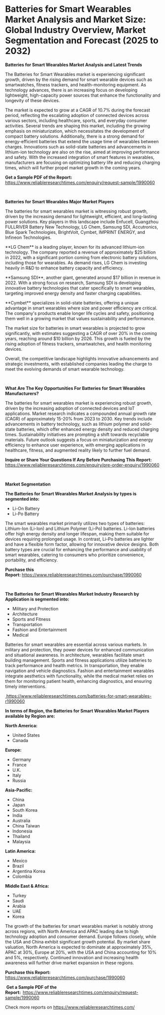 <p><h1>Batteries for Smart Wearables Market Analysis and Market Size: Global Industry Overview, Market Segmentation and Forecast (2025 to 2032)</h1></p><p><strong>Batteries for Smart Wearables Market Analysis and Latest Trends</strong></p>
<p><p>The Batteries for Smart Wearables market is experiencing significant growth, driven by the rising demand for smart wearable devices such as smartwatches, fitness trackers, and health-monitoring equipment. As technology advances, there is an increasing focus on developing lightweight, high-capacity power sources that enhance the functionality and longevity of these devices. </p><p>The market is expected to grow at a CAGR of 10.7% during the forecast period, reflecting the escalating adoption of connected devices across various sectors, including healthcare, sports, and everyday consumer activities. Several trends are shaping this market, including the growing emphasis on miniaturization, which necessitates the development of compact battery solutions. Additionally, there is a strong demand for energy-efficient batteries that extend the usage time of wearables between charges. Innovations such as solid-state batteries and advancements in lithium-ion technology are also on the rise, aimed at improving performance and safety. With the increased integration of smart features in wearables, manufacturers are focusing on optimizing battery life and reducing charging times, which will further propel market growth in the coming years.</p></p>
<p><strong>Get a Sample PDF of the Report:&nbsp;</strong> <a href="https://www.reliableresearchtimes.com/enquiry/request-sample/1990060?utm_campaign=2263&utm_medium=2&utm_source=Github&utm_content=ia&utm_term=07042025&utm_id=batteries-for-smart-wearables">https://www.reliableresearchtimes.com/enquiry/request-sample/1990060</a></p>
<p>&nbsp;</p>
<p><strong>Batteries for Smart Wearables Major Market Players</strong></p>
<p><p>The batteries for smart wearables market is witnessing robust growth, driven by the increasing demand for lightweight, efficient, and long-lasting power solutions. Key players in this landscape include Enfucell, Guangzhou FULLRIVER Battery New Technology, LG Chem, Samsung SDI, Accutronics, Blue Spark Technologies, BrightVolt, Cymbet, IMPRINT ENERGY, and Infineon Technologies.</p><p>**LG Chem** is a leading player, known for its advanced lithium-ion technology. The company reported a revenue of approximately $25 billion in 2022, with a significant portion coming from electronic battery solutions, including those for wearables. As demand rises, LG Chem is investing heavily in R&D to enhance battery capacity and efficiency.</p><p>**Samsung SDI**, another giant, generated around $17 billion in revenue in 2022. With a strong focus on research, Samsung SDI is developing innovative battery technologies that cater specifically to smart wearables, targeting improved energy density and faster charging capabilities.</p><p>**Cymbet** specializes in solid-state batteries, offering a unique advantage in smart wearables where size and power efficiency are critical. The company's products enable longer life cycles and safety, positioning them well in a growing market that values sustainability and performance.</p><p>The market size for batteries in smart wearables is projected to grow significantly, with estimates suggesting a CAGR of over 20% in the coming years, reaching around $10 billion by 2026. This growth is fueled by the rising adoption of fitness trackers, smartwatches, and health monitoring devices.</p><p>Overall, the competitive landscape highlights innovative advancements and strategic investments, with established companies leading the charge to meet the evolving demands of smart wearable technology.</p></p>
<p>&nbsp;</p>
<p><strong>What Are The Key Opportunities For Batteries for Smart Wearables Manufacturers?</strong></p>
<p><p>The batteries for smart wearables market is experiencing robust growth, driven by the increasing adoption of connected devices and IoT applications. Market research indicates a compounded annual growth rate (CAGR) of approximately 15-20% from 2023 to 2030. Key trends include advancements in battery technology, such as lithium polymer and solid-state batteries, which offer enhanced energy density and reduced charging times. Sustainability initiatives are prompting a shift towards recyclable materials. Future outlook suggests a focus on miniaturization and energy efficiency to enhance user experience, with emerging applications in healthcare, fitness, and augmented reality likely to further fuel demand.</p></p>
<p><strong>Inquire or Share Your Questions If Any Before Purchasing This Report:</strong> <a href="https://www.reliableresearchtimes.com/enquiry/pre-order-enquiry/1990060?utm_campaign=2263&utm_medium=2&utm_source=Github&utm_content=ia&utm_term=07042025&utm_id=batteries-for-smart-wearables">https://www.reliableresearchtimes.com/enquiry/pre-order-enquiry/1990060</a></p>
<p>&nbsp;</p>
<p><strong>Market Segmentation</strong></p>
<p><strong>The Batteries for Smart Wearables Market Analysis by types is segmented into:</strong></p>
<p><ul><li>Li-On Battery</li><li>Li-Po Battery</li></ul></p>
<p><p>The smart wearables market primarily utilizes two types of batteries: Lithium-Ion (Li-Ion) and Lithium Polymer (Li-Po) batteries. Li-Ion batteries offer high energy density and longer lifespan, making them suitable for devices requiring prolonged usage. In contrast, Li-Po batteries are lighter and have a flexible form factor, allowing for innovative device designs. Both battery types are crucial for enhancing the performance and usability of smart wearables, catering to consumers who prioritize convenience, portability, and efficiency.</p></p>
<p><strong>Purchase this Report:&nbsp;</strong><a href="https://www.reliableresearchtimes.com/purchase/1990060?utm_campaign=2263&utm_medium=2&utm_source=Github&utm_content=ia&utm_term=07042025&utm_id=batteries-for-smart-wearables">https://www.reliableresearchtimes.com/purchase/1990060</a></p>
<p>&nbsp;</p>
<p><strong>The Batteries for Smart Wearables Market Industry Research by Application is segmented into:</strong></p>
<p><ul><li>Military and Protection</li><li>Architecture</li><li>Sports and Fitness</li><li>Transportation</li><li>Fashion and Entertainment</li><li>Medical</li></ul></p>
<p><p>Batteries for smart wearables are essential across various markets. In military and protection, they power devices for enhanced communication and situational awareness. In architecture, wearables facilitate smart building management. Sports and fitness applications utilize batteries to track performance and health metrics. In transportation, they enable navigation and vehicle diagnostics. Fashion and entertainment wearables integrate aesthetics with functionality, while the medical market relies on them for monitoring patient health, enhancing diagnostics, and ensuring timely interventions.</p></p>
<p><a href="https://www.reliableresearchtimes.com/batteries-for-smart-wearables-r1990060?utm_campaign=2263&utm_medium=2&utm_source=Github&utm_content=ia&utm_term=07042025&utm_id=batteries-for-smart-wearables">&nbsp;https://www.reliableresearchtimes.com/batteries-for-smart-wearables-r1990060</a></p>
<p><strong>In terms of Region, the Batteries for Smart Wearables Market Players available by Region are:</strong></p>
<p>
    <p> <strong> North America: </strong>
        <ul>
            <li>United States</li>
            <li>Canada</li>
        </ul>
        </p> 
    <p> <strong> Europe: </strong>
        <ul>
            <li>Germany</li>
            <li>France</li>
            <li>U.K.</li>
            <li>Italy</li>
            <li>Russia</li>
        </ul>
        </p> 
    <p> <strong> Asia-Pacific: </strong>
        <ul>
            <li>China</li>
            <li>Japan</li>
            <li>South Korea</li>
            <li>India</li>
            <li>Australia</li>
            <li>China Taiwan</li>
            <li>Indonesia</li>
            <li>Thailand</li>
            <li>Malaysia</li>
        </ul>
        </p> 
    <p> <strong> Latin America: </strong>
        <ul>
            <li>Mexico</li>
            <li>Brazil</li>
            <li>Argentina Korea</li>
            <li>Colombia</li>
        </ul>
        </p> 
    <p> <strong> Middle East & Africa: </strong>
        <ul>
            <li>Turkey</li>
            <li>Saudi</li>
            <li>Arabia</li>
            <li>UAE</li>
            <li>Korea</li>
        </ul>
    </p>
    </p>
<p><p>The growth of the batteries for smart wearables market is notably strong across regions, with North America and APAC leading due to high technology adoption and consumer demand. Europe follows closely, while the USA and China exhibit significant growth potential. By market share valuation, North America is expected to dominate at approximately 35%, APAC at 30%, Europe at 20%, with the USA and China accounting for 10% and 5%, respectively. Continued innovation and increasing health awareness will further drive market expansion in these regions.</p></p>
<p><strong>Purchase this Report: </strong><a href="https://www.reliableresearchtimes.com/purchase/1990060?utm_campaign=2263&utm_medium=2&utm_source=Github&utm_content=ia&utm_term=07042025&utm_id=batteries-for-smart-wearables">https://www.reliableresearchtimes.com/purchase/1990060</a></p>
<p>&nbsp;<strong>Get a Sample PDF of the Report:&nbsp;&nbsp;</strong><a href="https://www.reliableresearchtimes.com/enquiry/request-sample/1990060?utm_campaign=2263&utm_medium=2&utm_source=Github&utm_content=ia&utm_term=07042025&utm_id=batteries-for-smart-wearables">https://www.reliableresearchtimes.com/enquiry/request-sample/1990060</a></p>
<p><strong></strong></p>
<p>Check more reports on <a href="https://www.reliableresearchtimes.com/?utm_campaign=2263&utm_medium=2&utm_source=Github&utm_content=ia&utm_term=07042025&utm_id=batteries-for-smart-wearables">https://www.reliableresearchtimes.com/</a></p>